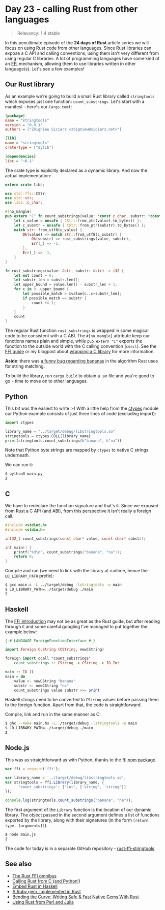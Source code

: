 # Day 23 - calling Rust from other languages

> Relevancy: 1.4 stable

In this penultimate episode of the **24 days of Rust** article series we will focus on using Rust code from other languages. Since Rust libraries can expose a C API and calling conventions, using them isn't very different from using regular C libraries. A lot of programming languages have some kind of an [FFI](http://en.wikipedia.org/wiki/Foreign_function_interface) mechanism, allowing them to use libraries written in other language(s).  Let's see a few examples!

Our Rust library
----------------

As an example we're going to build a small Rust library called `stringtools` which exposes just one function: `count_substrings`. Let's start with a manifest - here's our `Cargo.toml`:

```ini
[package]
name = "stringtools"
version = "0.0.1"
authors = ["Zbigniew Siciarz <zbigniew@siciarz.net>"]

[lib]
name = "stringtools"
crate-type = ["dylib"]

[dependencies]
libc = "~0.1"
```

The crate type is explicitly declared as a dynamic library. And now the actual implementation:

```rust
extern crate libc;

use std::ffi::CStr;
use std::str;
use libc::c_char;

#[no_mangle]
pub extern "C" fn count_substrings(value: *const c_char, substr: *const c_char) -> i32 {
    let c_value = unsafe { CStr::from_ptr(value).to_bytes() };
    let c_substr = unsafe { CStr::from_ptr(substr).to_bytes() };
    match str::from_utf8(c_value) {
        Ok(value) => match str::from_utf8(c_substr) {
            Ok(substr) => rust_substrings(value, substr),
            Err(_) => -1,
        },
        Err(_) => -1,
    }
}

fn rust_substrings(value: &str, substr: &str) -> i32 {
    let mut count = 0;
    let substr_len = substr.len();
    let upper_bound = value.len() - substr_len + 1;
    for c in 0..upper_bound {
        let possible_match = &value[c..c+substr_len];
        if possible_match == substr {
            count += 1;
        }
    }
    count
}
```

The regular Rust function `rust_substrings` is wrapped in some magical code to be consistent with a C ABI. The `#[no_mangle]` attribute keep our functions names plain and simple, while `pub extern "C"` exports the function to the outside world with the C calling convention (`cdecl`). See the [FFI guide](http://doc.rust-lang.org/guide-ffi.html) or my blogpost about [wrapping a C library](http://siciarz.net/ffi-rust-writing-bindings-libcpuid/) for more information.

**Aside**: there was [a funny bug regarding bananas](http://www.wabbo.org/blog/2014/22aug_on_bananas.html) in the algorithm Rust uses for string matching.

To build the library, run `cargo build` to obtain a .so file and you're good to go - time to move on to other languages.

Python
------

This bit was the easiest to write :-) With a little help from the [ctypes](https://docs.python.org/3.4/library/ctypes.html) module our Python example consists of just three lines of code (excluding import):

```python
import ctypes

library_name = "../target/debug/libstringtools.so"
stringtools = ctypes.CDLL(library_name)
print(stringtools.count_substrings(b"banana", b"na"))
```

Note that Python byte strings are mapped by `ctypes` to native C strings underneath.

We can run it:

```sh
$ python3 main.py
2
```

C
--

We have to redeclare the function signature and that's it. Since we exposed from Rust a C API (and ABI), from this perspective it isn't really a foreign call.

```c
#include <stdint.h>
#include <stdio.h>

int32_t count_substrings(const char* value, const char* substr);

int main() {
    printf("%d\n", count_substrings("banana", "na"));
    return 0;
}
```

Compile and run (we need to link with the library at runtime, hence the `LD_LIBRARY_PATH` prefix):

```sh
$ gcc main.c -L ../target/debug -lstringtools -o main
$ LD_LIBRARY_PATH=../target/debug ./main
2
```

Haskell
-------

The [FFI introduction](https://www.haskell.org/haskellwiki/FFI_Introduction) may not be as great as the Rust guide, but after reading through it and some careful googling I've managed to put together the example below:

```haskell
{-# LANGUAGE ForeignFunctionInterface #-}

import Foreign.C.String (CString, newCString)

foreign import ccall "count_substrings"
    count_substrings :: CString -> CString -> IO Int

main :: IO ()
main = do
    value <- newCString "banana"
    substr <- newCString "na"
    count_substrings value substr >>= print
```

Haskell strings need to be converted to `CString` values before passing them to the foreign function. Apart from that, the code is straightforward.

Compile, link and run in the same manner as C:

```sh
$ ghc --make main.hs -L../target/debug -lstringtools -o main
$ LD_LIBRARY_PATH=../target/debug ./main
2
```

Node.js
-------

This was as straightforward as with Python, thanks to the [ffi npm package](https://www.npmjs.com/package/ffi).

```javascript
var ffi = require('ffi');

var library_name = '../target/debug/libstringtools.so';
var stringtools = ffi.Library(library_name, {
      'count_substrings': ['int', ['string', 'string']]
});

console.log(stringtools.count_substrings("banana", "na"));
```

The first argument of the `Library` function is the location of our dynamic library. The object passed in the second argument defines a list of functions exported by the library, along with their signatures (in the form `[return type, [arguments]]`).

```sh
$ node main.js
2
```

The code for today is in a separate GitHub repository - [rust-ffi-stringtools](https://github.com/zsiciarz/rust-ffi-stringtools).

See also
--------

* [The Rust FFI omnibus](http://jakegoulding.com/rust-ffi-omnibus/)
* [Calling Rust from C (and Python!)](http://harkablog.com/calling-rust-from-c-and-python.html)
* [Embed Rust in Haskell](https://github.com/creichert/haskellrustdemo)
* [A Ruby gem, implemented in Rust](https://github.com/steveklabnik/rust_example)
* [Bending the Curve: Writing Safe & Fast Native Gems With Rust](http://blog.skylight.io/bending-the-curve-writing-safe-fast-native-gems-with-rust/)
* [Using Rust from Perl and Julia](http://paul.woolcock.us/posts/rust-perl-julia-ffi.html)
